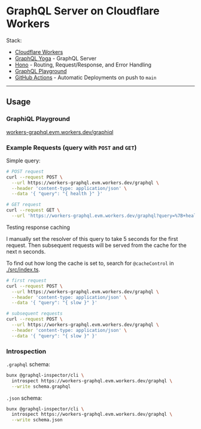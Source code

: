 # GraphQL Server on Cloudflare Workers

Stack:

- [Cloudflare Workers](https://developers.cloudflare.com/workers)
- [GraphQL Yoga](https://the-guild.dev/graphql/yoga-server/docs) - GraphQL Server
- [Hono](https://hono.dev) - Routing, Request/Response, and Error Handling
- [GraphQL Playground](https://github.com/graphql/graphiql)
- [GitHub Actions](https://github.com/features/actions) - Automatic Deployments on push to `main`

___

## Usage

### GraphiQL Playground

[workers-graphql.evm.workers.dev/graphiql](https://workers-graphql.evm.workers.dev/graphql)

### Example Requests (query with `POST` and `GET`)

Simple query:

```bash
# POST request
curl --request POST \
  --url https://workers-graphql.evm.workers.dev/graphql \
  --header 'content-type: application/json' \
  --data '{ "query": "{ health }" }'
```

```bash
# GET request
curl --request GET \
  --url 'https://workers-graphql.evm.workers.dev/graphql?query=%7B+health+%7D'
```

Testing response caching

I manually set the resolver of this query to take 5 seconds for the first request.
Then subsequent requests will be served from the cache for the next n seconds.

To find out how long the cache is set to, search for `@cacheControl` in [./src/index.ts](./src//index.ts).

```bash
# first request
curl --request POST \
  --url https://workers-graphql.evm.workers.dev/graphql \
  --header 'content-type: application/json' \
  --data '{ "query": "{ slow }" }'
```

```bash
# subsequent requests
curl --request POST \
  --url https://workers-graphql.evm.workers.dev/graphql \
  --header 'content-type: application/json' \
  --data '{ "query": "{ slow }" }'
```

### Introspection

`.graphql` schema:

```sh
bunx @graphql-inspector/cli \
  introspect https://workers-graphql.evm.workers.dev/graphql \
  --write schema.graphql
```

`.json` schema:

```sh
bunx @graphql-inspector/cli \
  introspect https://workers-graphql.evm.workers.dev/graphql \
  --write schema.json
```
